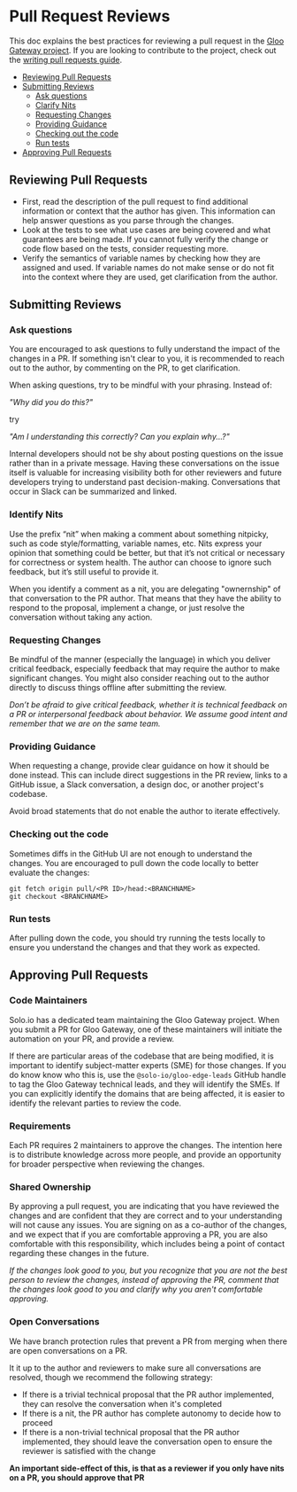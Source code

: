 # Pull Request Reviews

This doc explains the best practices for reviewing a pull request in the [Gloo Gateway project](https://github.com/solo-io/gloo).
If you are looking to contribute to the project, check out the [writing pull requests guide](pull-requests.md).

- [Reviewing Pull Requests](#reviewing-pull-requests)
- [Submitting Reviews](#submitting-reviews)
  - [Ask questions](#ask-questions)
  - [Clarify Nits](#clarify-nits)
  - [Requesting Changes](#requesting-changes)
  - [Providing Guidance](#providing-guidance)
  - [Checking out the code](#checking-out-the-code)
  - [Run tests](#run-tests)
- [Approving Pull Requests](#approving-pull-requests)

## Reviewing Pull Requests
- First, read the description of the pull request to find additional information or context that the author has given. This information can help answer questions as you parse through the changes. 
- Look at the tests to see what use cases are being covered and what guarantees are being made. If you cannot fully verify the change or code flow based on the tests, consider requesting more.  
- Verify the semantics of variable names by checking how they are assigned and used. If variable names do not make sense or do not fit into the context where they are used, get clarification from the author. 

## Submitting Reviews
### Ask questions
You are encouraged to ask questions to fully understand the impact of the changes in a PR. If something isn't clear to you, it is recommended to reach out to the author, by commenting on the PR, to get clarification.  

When asking questions, try to be mindful with your phrasing. Instead of:

_"Why did you do this?"_

try

_"Am I understanding this correctly? Can you explain why...?"_

Internal developers should not be shy about posting questions on the issue rather than in a private message. Having these conversations on the issue itself is valuable for increasing visibility both for other reviewers and future developers trying to understand past decision-making. Conversations that occur in Slack can be summarized and linked.

### Identify Nits
Use the prefix “nit” when making a comment about something nitpicky, such as code style/formatting, variable names, etc. Nits express your opinion that something could be better, but that it’s not critical or necessary for correctness or system health. The author can choose to ignore such feedback, but it’s still useful to provide it.

When you identify a comment as a nit, you are delegating "ownernship" of that conversation to the PR author. That means that they have the ability to respond to the proposal, implement a change, or just resolve the conversation without taking any action.

### Requesting Changes
Be mindful of the manner (especially the language) in which you deliver critical feedback, especially feedback that may require the author to make significant changes. You might also consider reaching out to the author directly to discuss things offline after submitting the review. 

_Don’t be afraid to give critical feedback, whether it is technical feedback on a PR or interpersonal feedback about behavior. We assume good intent and remember that we are on the same team._

### Providing Guidance
When requesting a change, provide clear guidance on how it should be done instead. This can include direct suggestions in the PR review, links to a GitHub issue, a Slack conversation, a design doc, or another project's codebase.

Avoid broad statements that do not enable the author to iterate effectively.

### Checking out the code
Sometimes diffs in the GitHub UI are not enough to understand the changes. You are encouraged to pull down the code locally to better evaluate the changes:
```
git fetch origin pull/<PR ID>/head:<BRANCHNAME>
git checkout <BRANCHNAME>
```

### Run tests
After pulling down the code, you should try running the tests locally to ensure you understand the changes and that they work as expected.

## Approving Pull Requests

### Code Maintainers
Solo.io has a dedicated team maintaining the Gloo Gateway project. When you submit a PR for Gloo Gateway, one of these maintainers will initiate the automation on your PR, and provide a review.

If there are particular areas of the codebase that are being modified, it is important to identify subject-matter experts (SME) for those changes. If you do know know who this is, use the `@solo-io/gloo-edge-leads` GitHub handle to tag the Gloo Gateway technical leads, and they will identify the SMEs. If you can explicitly identify the domains that are being affected, it is easier to identify the relevant parties to review the code.

### Requirements
Each PR requires 2 maintainers to approve the changes. The intention here is to distribute knowledge across more people, and provide an opportunity for broader perspective when reviewing the changes.

### Shared Ownership
By approving a pull request, you are indicating that you have reviewed the changes and are confident that they are correct and to your understanding will not cause any issues. You are signing on as a co-author of the changes, and we expect that if you are comfortable approving a PR, you are also comfortable with this responsibility, which includes being a point of contact regarding these changes in the future.

*If the changes look good to you, but you recognize that you are not the best person to review the changes, instead of approving the PR, comment that the changes look good to you and clarify why you aren't comfortable approving.*

### Open Conversations
We have branch protection rules that prevent a PR from merging when there are open conversations on a PR.

It it up to the author and reviewers to make sure all conversations are resolved, though we recommend the following strategy:
- If there is a trivial technical proposal that the PR author implemented, they can resolve the conversation when it's completed
- If there is a nit, the PR author has complete autonomy to decide how to proceed
- If there is a non-trivial technical proposal that the PR author implemented, they should leave the conversation open to ensure the reviewer is satisfied with the change

**An important side-effect of this, is that as a reviewer if you only have nits on a PR, you should approve that PR**

